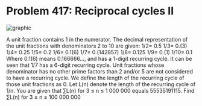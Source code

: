 # Problem 417: Reciprocal cycles II

![graphic](img417.gif)

A unit fraction contains 1 in the numerator. The decimal representation
of the unit fractions with denominators 2 to 10 are given: 1/2= 0.5
1/3= 0.(3) 1/4= 0.25 1/5= 0.2 1/6= 0.1(6) 1/7= 0.(142857) 1/8= 0.125
1/9= 0.(1) 1/10= 0.1 Where 0.1(6) means 0.166666..., and has a 1-digit
recurring cycle. It can be seen that 1/7 has a 6-digit recurring cycle.
Unit fractions whose denominator has no other prime factors than 2
and/or 5 are not considered to have a recurring cycle. We define the
length of the recurring cycle of those unit fractions as 0. Let L(n)
denote the length of the recurring cycle of 1/n. You are given that
∑L(n) for 3 ≤ n ≤ 1 000 000 equals 55535191115. Find ∑L(n) for 3 ≤ n ≤
100 000 000